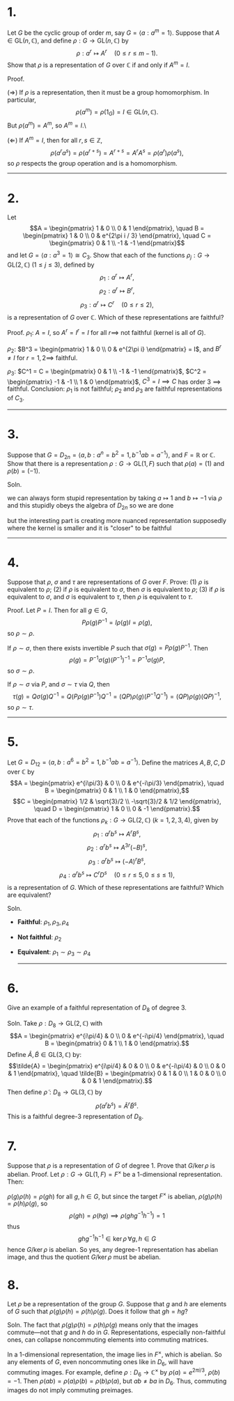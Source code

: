 
# 1.
Let $G$ be the cyclic group of order $m$, say $G = \langle a : a^m = 1 \rangle$. Suppose that $A \in \text{GL}(n, \mathbb{C})$, and define $\rho : G \to \text{GL}(n, \mathbb{C})$ by
$$\rho : a^r \mapsto A^r \quad (0 \le r \le m - 1).$$
Show that $\rho$ is a representation of $G$ over $\mathbb{C}$ if and only if $A^m = I$.

Proof.

$(\Rightarrow)$ If $\rho$ is a representation, then it must be a group homomorphism. In particular,
$$\rho(a^m) = \rho(1_G) = I \in \mathrm{GL}(n, \mathbb{C}).$$
But $\rho(a^m) = A^m$, so $A^m = I$.\\

$(\Leftarrow)$ If $A^m = I$, then for all $r, s \in \mathbb{Z}$,
$$\rho(a^r a^s) = \rho(a^{r+s}) = A^{r+s} = A^r A^s = \rho(a^r)\rho(a^s),$$
so $\rho$ respects the group operation and is a homomorphism.


---

# 2.
Let
$$A = \begin{pmatrix} 1 & 0 \\ 0 & 1 \end{pmatrix}, \quad B = \begin{pmatrix} 1 & 0 \\ 0 & e^{2\pi i / 3} \end{pmatrix}, \quad C = \begin{pmatrix} 0 & 1 \\ -1 & -1 \end{pmatrix}$$and let $G = \langle a : a^3 = 1 \rangle \cong C_3$. Show that each of the functions $\rho_j : G \to \text{GL}(2, \mathbb{C})$ $(1 \le j \le 3)$, defined by$$\rho_1 : a^r \mapsto A^r,$$$$\rho_2 : a^r \mapsto B^r,$$$$\rho_3 : a^r \mapsto C^r \quad (0 \le r \le 2),$$
is a representation of $G$ over $\mathbb{C}$. Which of these representations are faithful?

Proof.
 $\rho_1$: $A=I$, so $A^r = I^r = I$ for all $r \implies$ not faithful (kernel is all of $G$).
 
$\rho_2$: $B^3 = \begin{pmatrix} 1 & 0 \\ 0 & e^{2\pi i} \end{pmatrix} = I$, and $B^r \ne I$ for $r=1,2 \implies$ faithful.

$\rho_3$:
$C^1 = C = \begin{pmatrix} 0 & 1 \\ -1 & -1 \end{pmatrix}$,
$C^2 = \begin{pmatrix} -1 & -1 \\ 1 & 0 \end{pmatrix}$,
$C^3 = I \implies C$ has order 3 $\implies$ faithful.
Conclusion: $\rho_1$ is not faithful; $\rho_2$ and $\rho_3$ are faithful representations of $C_3$.


---
# 3.
Suppose that $G = D_{2n} = \langle a, b : a^n = b^2 = 1, b^{-1} ab = a^{-1} \rangle$, and $F = \mathbb{R}$ or $\mathbb{C}$. Show that there is a representation $\rho : G \to \text{GL}(1, F)$ such that $\rho(a) = (1)$ and $\rho(b) = (-1)$.

Soln.

we can always form stupid representation by taking $a \mapsto 1$ and $b \mapsto -1$ via $\rho$ and this stupidly obeys the algebra of $D_{2n}$ so we are done

but the interesting part is creating more nuanced representation supposedly where the kernel is smaller and it is "closer" to be faithful

---

# 4.
Suppose that $\rho$, $\sigma$ and $\tau$ are representations of $G$ over $F$. Prove:
(1) $\rho$ is equivalent to $\rho$;
(2) if $\rho$ is equivalent to $\sigma$, then $\sigma$ is equivalent to $\rho$;
(3) if $\rho$ is equivalent to $\sigma$, and $\sigma$ is equivalent to $\tau$, then $\rho$ is equivalent to $\tau$.


Proof.
 Let $P=I$. Then for all $g \in G$,
$$P \rho(g) P^{-1} = I \rho(g) I = \rho(g),$$
so $\rho \sim \rho$.


If $\rho \sim \sigma$, then there exists invertible $P$ such that $\sigma(g) = P \rho(g) P^{-1}$. Then
$$\rho(g) = P^{-1} \sigma(g) (P^{-1})^{-1} = P^{-1} \sigma(g) P,$$
so $\sigma \sim \rho$.


If $\rho \sim \sigma$ via $P$, and $\sigma \sim \tau$ via $Q$, then
$$\tau(g) = Q \sigma(g) Q^{-1} = Q (P \rho(g) P^{-1}) Q^{-1} = (QP) \rho(g) (P^{-1} Q^{-1}) = (QP) \rho(g) (QP)^{-1},$$
so $\rho \sim \tau$.


---
# 5.
 Let $G = D_{12} = \langle a, b : a^6 = b^2 = 1, b^{-1} ab = a^{-1} \rangle$. Define the matrices $A, B, C, D$ over $\mathbb{C}$ by
$$A = \begin{pmatrix} e^{i\pi/3} & 0 \\ 0 & e^{-i\pi/3} \end{pmatrix}, \quad B = \begin{pmatrix} 0 & 1 \\ 1 & 0 \end{pmatrix},$$
$$C = \begin{pmatrix} 1/2 & \sqrt{3}/2 \\ -\sqrt{3}/2 & 1/2 \end{pmatrix}, \quad D = \begin{pmatrix} 1 & 0 \\ 0 & -1 \end{pmatrix}.$$ Prove that each of the functions $\rho_k : G \to \text{GL}(2, \mathbb{C})$ $(k = 1, 2, 3, 4)$, given by$$\rho_1 : a^r b^s \mapsto A^r B^s,$$$$\rho_2 : a^r b^s \mapsto A^{3r} (-B)^s,$$$$\rho_3 : a^r b^s \mapsto (-A)^r B^s,$$
$$\rho_4 : a^r b^s \mapsto C^r D^s \quad (0 \le r \le 5, 0 \le s \le 1),$$
 is a representation of $G$. Which of these representations are faithful? Which are equivalent?
 
 Soln. 


- **Faithful**: $\rho_1, \rho_3, \rho_4$

- **Not faithful**: $\rho_2$

- **Equivalent**: $\rho_1 \sim \rho_3 \sim \rho_4$
  
  ---
# 6.
Give an example of a faithful representation of $D_8$ of degree 3.

Soln.
 Take $\rho: D_8 \to \mathrm{GL}(2, \mathbb{C})$ with
$$A = \begin{pmatrix} e^{i\pi/4} & 0 \\ 0 & e^{-i\pi/4} \end{pmatrix}, \quad B = \begin{pmatrix} 0 & 1 \\ 1 & 0 \end{pmatrix}.$$Define $\tilde{A}, \tilde{B} \in \mathrm{GL}(3, \mathbb{C})$ by:$$\tilde{A} = \begin{pmatrix} e^{i\pi/4} & 0 & 0 \\ 0 & e^{-i\pi/4} & 0 \\ 0 & 0 & 1 \end{pmatrix}, \quad
\tilde{B} = \begin{pmatrix} 0 & 1 & 0 \\ 1 & 0 & 0 \\ 0 & 0 & 1 \end{pmatrix}.$$Then define $\tilde{\rho}: D_8 \to \mathrm{GL}(3, \mathbb{C})$ by$$\tilde{\rho}(a^r b^s) = \tilde{A}^r \tilde{B}^s.$$
This is a faithful degree-3 representation of $D_8$.
# 7.
Suppose that $\rho$ is a representation of $G$ of degree 1. Prove that $G/\ker \rho$ is abelian.
Proof.
 Let $\rho: G \to \mathrm{GL}(1, F) = F^\times$ be a 1-dimensional representation. Then:

$\rho(g)\rho(h) = \rho(gh)$ for all $g, h \in G$,
but since the target $F^\times$ is abelian, $\rho(g)\rho(h) = \rho(h)\rho(g)$,
so $$\rho(gh) = \rho(hg) \implies \rho(ghg^{-1}h^{-1}) = 1$$
thus $$ghg^{-1}h^{-1} \in \ker \rho \, \forall g, h \in G$$
hence $G/\ker \rho$ is abelian.
So yes, any degree-1 representation has abelian image, and thus the quotient $G / \ker \rho$ must be abelian.
# 8.
Let $\rho$ be a representation of the group $G$. Suppose that $g$ and $h$ are elements of $G$ such that $\rho(g)\rho(h) = \rho(h)\rho(g)$. Does it follow that $gh = hg$?

Soln.
 The fact that $\rho(g)\rho(h) = \rho(h)\rho(g)$ means only that the images commute—not that $g$ and $h$ do in $G$. Representations, especially non-faithful ones, can collapse noncommuting elements into commuting matrices.

In a 1-dimensional representation, the image lies in $F^\times$, which is abelian. So any elements of $G$, even noncommuting ones like in $D_6$, will have commuting images. For example, define $\rho: D_6 \to \mathbb{C}^\times$ by $\rho(a) = e^{2\pi i / 3}$, $\rho(b) = -1$. Then $\rho(ab) = \rho(a)\rho(b) = \rho(b)\rho(a)$, but $ab \ne ba$ in $D_6$. Thus, commuting images do not imply commuting preimages.